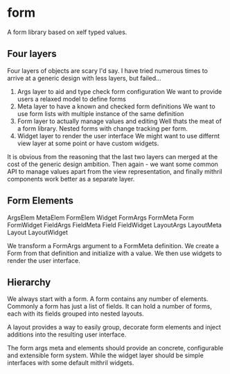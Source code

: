 form
====

A form library based on xelf typed values.

Four layers
-----------
Four layers of objects are scary I'd say. I have tried numerous times to arrive at a generic design
with less layers, but failed...

 1. Args layer to aid and type check form configuration
    We want to provide users a relaxed model to define forms
 2. Meta layer to have a known and checked form definitions
    We want to use form lists with multiple instance of the same definition
 3. Form layer to actually manage values and editing
    Well thats the meat of a form library. Nested forms with change tracking per form.
 4. Widget layer to render the user interface
    We might want to use differnt view layer at some point or have custom widgets.

It is obvious from the reasoning that the last two layers can merged at the cost of the generic
design ambition. Then again - we want some common API to manage values apart from the view
representation, and finally mithril components work better as a separate layer.

Form Elements
-------------

ArgsElem	MetaElem	FormElem	Widget
FormArgs	FormMeta	Form		FormWidget
FieldArgs	FieldMeta	Field		FieldWidget
LayoutArgs	LayoutMeta	Layout		LayoutWidget

We transform a FormArgs argument to a FormMeta definition. We create a Form from that definition
and initialize with a value. We then use widgets to render the user interface.

Hierarchy
---------
We always start with a form. A form contains any number of elements. Commonly a form has just a
list of fields. It can hold a number of forms, each with its fields grouped into nested layouts.

A layout provides a way to easily group, decorate form elements and inject additions into the
resulting user interface.

The form args meta and elements should provide an concrete, configurable and extensible form system.
While the widget layer should be simple interfaces with some default mithril widgets.
